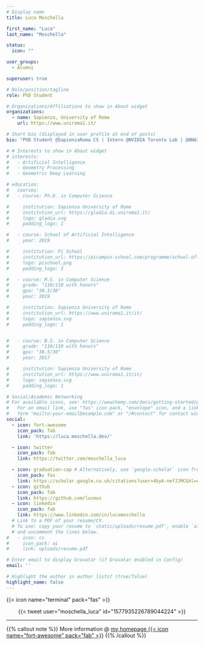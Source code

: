 ```yaml
---
# Display name
title: Luca Moschella

first_name: "Luca"
last_name: "Moschella"

status:
  icon: ""

user_groups:
  - Alumni

superuser: true

# Role/position/tagline
role: PhD Student

# Organizations/Affiliations to show in About widget
organizations:
  - name: Sapienza, University of Rome
    url: https://www.uniroma1.it/

# Short bio (displayed in user profile at end of posts)
bio: "PhD Student @SapienzaRoma CS | Intern @NVIDIA Toronto Lab | @NNAISENSE"

# # Interests to show in About widget
# interests:
#   - Artificial Intelligence
#   - Geometry Processing
#   - Geometric Deep Learning

# education:
#   courses:
#   - course: Ph.D. in Computer Science

#     institution: Sapienza University of Rome
#     institution_url: https://gladia.di.uniroma1.it/
#     logo: gladia.svg
#     padding_logo: 1

#   - course: School of Artificial Intelligence
#     year: 2019

#     institution: Pi School
#     institution_url: https://picampus-school.com/programme/school-of-ai/
#     logo: pischool.png
#     padding_logo: 3

#   - course: M.S. in Computer Science
#     grade: "110/110 with honors"
#     gpa: "30.3/30"
#     year: 2019

#     institution: Sapienza University of Rome
#     institution_url: https://www.uniroma1.it/it/
#     logo: sapienza.svg
#     padding_logo: 1


#   - course: B.S. in Computer Science
#     grade: "110/110 with honors"
#     gpa: "30.5/30"
#     year: 2017

#     institution: Sapienza University of Rome
#     institution_url: https://www.uniroma1.it/it/
#     logo: sapienza.svg
#     padding_logo: 1

# Social/Academic Networking
# For available icons, see: https://wowchemy.com/docs/getting-started/page-builder/#icons
#   For an email link, use "fas" icon pack, "envelope" icon, and a link in the
#   form "mailto:your-email@example.com" or "/#contact" for contact widget.
social:
  - icon: fort-awesome
    icon_pack: fab
    link: 'https://luca.moschella.dev/'

  - icon: twitter
    icon_pack: fab
    link: https://twitter.com/moschella_luca

  - icon: graduation-cap # Alternatively, use `google-scholar` icon from `ai` icon pack
    icon_pack: fas
    link: https://scholar.google.co.uk/citations?user=4byA-nefJJMC&hl=en
  - icon: github
    icon_pack: fab
    link: https://github.com/lucmos
  - icon: linkedin
    icon_pack: fab
    link: https://www.linkedin.com/in/lucamoschella
  # Link to a PDF of your resume/CV.
  # To use: copy your resume to `static/uploads/resume.pdf`, enable `ai` icons in `params.yaml`,
  # and uncomment the lines below.
#   - icon: cv
#     icon_pack: ai
#     link: uploads/resume.pdf

# Enter email to display Gravatar (if Gravatar enabled in Config)
email: ''

# Highlight the author in author lists? (true/false)
highlight_name: false
---
```



<!-- {{% callout note %}}
Checkout my [personal website](https://www.luca.moschella.dev) :smile:
{{% /callout %}} -->



{{< icon name="terminal" pack="fas" >}}

<DIV align="center">
{{<  tweet user="moschella_luca" id="1577935226789044224" >}}
</DIV>

---

{{% callout note %}}
More information @ [my homepage {{< icon name="fort-awesome" pack="fab" >}}](https://www.luca.moschella.dev)
{{% /callout %}}

